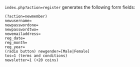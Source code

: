 `index.php?action=register` generates the following form fields:

```
(?action=newmember)
newusername=
newpasswordone=
newpasswordtwo=
newemailaddress=
reg_date=
reg_month=
reg_year=
(radio button) newgender=[Male|Female]
tos=1 (terms and conditions)
newsletter=1 (+20 coins)
```